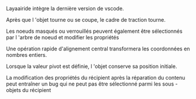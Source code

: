 Layaairide intègre la dernière version de vscode.

Après que l 'objet tourne ou se coupe, le cadre de traction tourne.

Les noeuds masqués ou verrouillés peuvent également être sélectionnés par l 'arbre de noeud et modifier les propriétés

Une opération rapide d'alignement central transformera les coordonnées en nombres entiers.

Lorsque la valeur pivot est définie, l 'objet conserve sa position initiale.

La modification des propriétés du récipient après la réparation du contenu peut entraîner un bug qui ne peut pas être sélectionné parmi les sous - objets du récipient